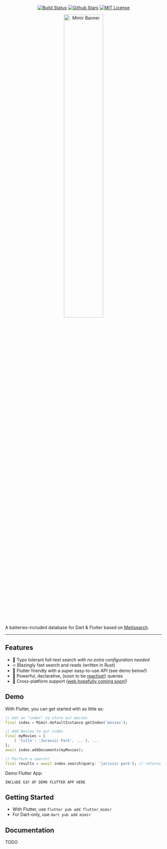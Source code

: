<p align="center">
<a href="https://github.com/GregoryConrad/mimir/actions"><img src="https://github.com/GregoryConrad/mimir/actions/workflows/build.yml/badge.svg" alt="Build Status"></a>
<a href="https://github.com/GregoryConrad/mimir"><img src="https://img.shields.io/github/stars/GregoryConrad/mimir.svg?style=flat&logo=github&colorB=deeppink&label=stars" alt="Github Stars"></a>
<a href="https://opensource.org/licenses/MIT"><img src="https://img.shields.io/badge/license-MIT-purple.svg" alt="MIT License"></a>
</p>

<p align="center">
<img src="https://github.com/GregoryConrad/mimir/blob/main/assets/m-prototype.png?raw=true" width="50%" alt="Mimir Banner" />
</p>

A batteries-included database for Dart & Flutter based on [Meilisearch](https://www.meilisearch.com).

---

## Features
- 🔎 Typo tolerant full-text search *with no extra configuration needed*
- 🔥 Blazingly fast search and reads (written in Rust)
- 🤝 Flutter friendly with a super easy-to-use API (see demo below!)
- 🔱 Powerful, declarative, (soon to be [reactive!](https://github.com/GregoryConrad/mimir/issues/38)) queries
- 🔌 Cross-platform support ([web hopefully coming soon!](https://github.com/GregoryConrad/mimir/issues/10))


## Demo
With Flutter, you can get started with as little as:
```dart
// Get an "index" to store our movies
final index = Mimir.defaultInstance.getIndex('movies');

// Add movies to our index
final myMovies = [
    { 'title': 'Jurassic Park', ... }, ...
];
await index.addDocuments(myMovies);

// Perform a search!
final results = await index.search(query: 'jarissic park'); // returns Jurassic Park!
```

Demo Flutter App:
```
INCLUDE GIF OF DEMO FLUTTER APP HERE
```


## Getting Started
- With Flutter, use `flutter pub add flutter_mimir`
- For Dart-only, use `dart pub add mimir`


## Documentation
TODO
